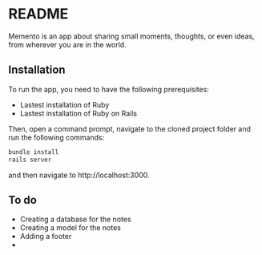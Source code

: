 # README

Memento is an app about sharing small moments, thoughts, or even ideas, from wherever you are in the world.

## Installation

To run the app, you need to have the following prerequisites: 

- Lastest installation of Ruby
- Lastest installation of Ruby on Rails

Then, open a command prompt, navigate to the cloned project folder and run the following commands: 

```bash
bundle install
rails server
```

and then navigate to http://localhost:3000.

## To do

- Creating a database for the notes
- Creating a model for the notes
- Adding a footer
- 
